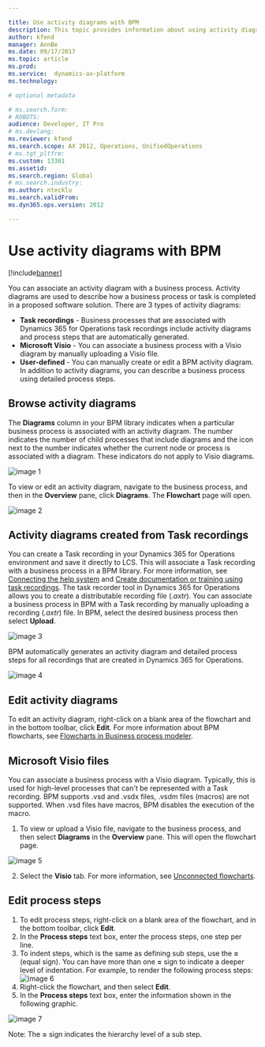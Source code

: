 ```yaml
---

title: Use activity diagrams with BPM
description: This topic provides information about using activity diagrams in a BPM library.
author: kfend
manager: AnnBe
ms.date: 09/17/2017
ms.topic: article
ms.prod: 
ms.service:  dynamics-ax-platform
ms.technology: 

# optional metadata

# ms.search.form: 
# ROBOTS: 
audience: Developer, IT Pro
# ms.devlang: 
ms.reviewer: kfend
ms.search.scope: AX 2012, Operations, UnifiedOperations
# ms.tgt_pltfrm: 
ms.custom: 13301
ms.assetid: 
ms.search.region: Global
# ms.search.industry: 
ms.author: ntecklu
ms.search.validFrom: 
ms.dyn365.ops.version: 2012

---
```


# Use activity diagrams with BPM

[!include[banner](../includes/banner.md)]

You can associate an activity diagram with a business process. Activity diagrams are used to describe how a business process or task is completed in a proposed software solution.
There are 3 types of activity diagrams:
- **Task recordings** - Business processes that are associated with Dynamics 365 for Operations task recordings include activity diagrams and process steps that are automatically generated.
- **Microsoft Visio** - You can associate a business process with a Visio diagram by manually uploading a Visio file.
- **User-defined** - You can manually create or edit a BPM activity diagram.
In addition to activity diagrams, you can describe a business process using detailed process steps.

## Browse activity diagrams
The **Diagrams** column in your BPM library indicates when a particular business process is associated with an activity diagram. The number indicates the number of child processes that include diagrams and the icon next to the number indicates whether the current node or process is associated with a diagram. These indicators do not apply to Visio diagrams.

![image 1](https://github.com/ntecklu/Dynamics-365-Operations/blob/nahva-bpm-overview/dev-itpro/lifecycle-services/media/NEWBPM_BlogPost10.png "image 1")

To view or edit an activity diagram, navigate to the business process, and then in the **Overview** pane, click **Diagrams**. The **Flowchart** page will open.

![image 2](https://github.com/ntecklu/Dynamics-365-Operations/blob/nahva-bpm-overview/dev-itpro/lifecycle-services/media/NEWBPM_BlogPost15.png "image2")

## Activity diagrams created from Task recordings
You can create a Task recording in your Dynamics 365 for Operations environment and save it directly to LCS. This will associate a Task recording with a business process in a BPM library. For more information, see [Connecting the help system](https://ax.help.dynamics.com/en/wiki/working-with-help/#connecting-the-help-system) and [Create documentation or training using task recordings](https://ax.help.dynamics.com/en/wiki/task-recorder/).
The task recorder tool in Dynamics 365 for Operations allows you to create a distributable recording file (_.axtr_). You can associate a business process in BPM with a Task recording by manually uploading a recording (_.axtr_) file. In BPM, select the desired business process then select **Upload**.

![image 3](https://github.com/ntecklu/Dynamics-365-Operations/blob/nahva-bpm-overview/dev-itpro/lifecycle-services/media/NEWBPM_BlogPost16.png "image 3")

BPM automatically generates an activity diagram and detailed process steps for all recordings that are created in Dynamics 365 for Operations.

![image 4](https://github.com/ntecklu/Dynamics-365-Operations/blob/nahva-bpm-overview/dev-itpro/lifecycle-services/media/NEWBPM_BlogPost17-1024x483.png "image 4")

## Edit activity diagrams
To edit an activity diagram, right-click on a blank area of the flowchart and in the bottom toolbar, click **Edit**. For more information about BPM flowcharts, see [Flowcharts in Business process modeler](https://ax.help.dynamics.com/en/wiki/flowcharts-in-business-process-modeler/).

## Microsoft Visio files
You can associate a business process with a Visio diagram. Typically, this is used for high-level processes that can't be represented with a Task recording. BPM supports .vsd and .vsdx files, .vsdm files (macros) are not supported. When .vsd files have macros, BPM disables the execution of the macro.
1. To view or upload a Visio file, navigate to the business process, and then select **Diagrams** in the **Overview** pane. This will open the flowchart page.

![image 5](https://github.com/ntecklu/Dynamics-365-Operations/blob/nahva-bpm-overview/dev-itpro/lifecycle-services/media/NEWBPM_BlogPost18.png "image 5")

2. Select the **Visio** tab. For more information, see [Unconnected flowcharts](https://ax.help.dynamics.com/en/wiki/flowcharts-in-business-process-modeler/#unconnected-flowcharts).
## Edit process steps
1. To edit process steps, right-click on a blank area of the flowchart, and in the bottom toolbar, click **Edit**.
2. In the **Process steps** text box, enter the process steps, one step per line.
3. To indent steps, which is the same as defining sub steps, use the **=** (equal sign). You can have more than one **=** sign to indicate a deeper level of indentation.
For example, to render the following process steps:
![image 6](https://github.com/ntecklu/Dynamics-365-Operations/blob/nahva-bpm-overview/dev-itpro/lifecycle-services/media/NEWBPM_BlogPost19.png  "image 6")
4. Right-click the flowchart, and then select **Edit**.
5. In the **Process steps** text box, enter the information shown in the following graphic.

![image 7](https://github.com/ntecklu/Dynamics-365-Operations/blob/nahva-bpm-overview/dev-itpro/lifecycle-services/media/NEWBPM_BlogPost20.png "image 7")

Note: The **=** sign indicates the hierarchy level of a sub step.
